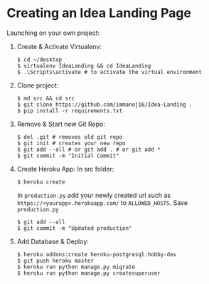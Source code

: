 # Creating an Idea Landing Page

Launching on your own project:
  1. Create & Activate Virtualenv:
        ```
        $ cd ~/desktop
        $ virtualenv IdeaLanding && cd IdeaLanding
        $ .\Scripts\activate # to activate the virtual environment
        ```
  2. Clone project:
        ```
        $ md src && cd src
        $ git clone https://github.com/immanoj16/Idea-Landing .
        $ pip install -r requirements.txt
        ```
  3. Remove & Start new Git Repo:
        ```
        $ del .git # removes old git repo
        $ git init # creates your new repo
        $ git add --all # or git add . # or git add *
        $ git commit -m "Initial Commit"
        ```
  4. Create Heroku App:
        In src folder:
        ```
        $ heroku create
        ```
        
        In `production.py` add your newly created url such as `https://<yourapp>.herokuapp.com/` to `ALLOWED_HOSTS`. Save `production.py`
        
        ```
        $ git add --all
        $ git commit -m "Updated production"
        ```
   5. Add Database & Deploy:
        ```
        $ heroku addons:create heroku-postgresql:hobby-dev
        $ git push heroku master
        $ heroku run python manage.py migrate
        $ heroku run python manage.py createsuperuser
        ```
